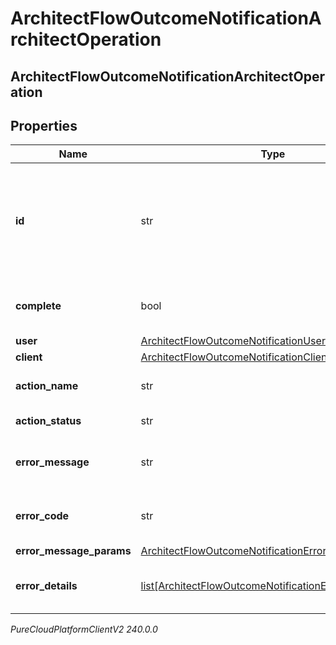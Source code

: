 # ArchitectFlowOutcomeNotificationArchitectOperation

## ArchitectFlowOutcomeNotificationArchitectOperation

## Properties

|Name | Type | Description | Notes|
|------------ | ------------- | ------------- | -------------|
| **id** | str | A unique identifier for this operation, as generated by the initiating client | [optional] |
| **complete** | bool | Indicates if the operation is complete | [optional] |
| **user** | [ArchitectFlowOutcomeNotificationUser](ArchitectFlowOutcomeNotificationUser) |  | [optional] |
| **client** | [ArchitectFlowOutcomeNotificationClient](ArchitectFlowOutcomeNotificationClient) |  | [optional] |
| **action_name** | str | The action being performed | [optional] |
| **action_status** | str | The action status | [optional] |
| **error_message** | str | The error message, if the action failed | [optional] |
| **error_code** | str | The error code, if the action failed | [optional] |
| **error_message_params** | [ArchitectFlowOutcomeNotificationErrorMessageParams](ArchitectFlowOutcomeNotificationErrorMessageParams) |  | [optional] |
| **error_details** | [list[ArchitectFlowOutcomeNotificationErrorDetail]](ArchitectFlowOutcomeNotificationErrorDetail) | The error details, if the action failed | [optional] |



_PureCloudPlatformClientV2 240.0.0_
